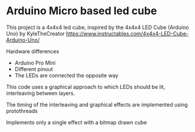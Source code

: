 # Arduino Micro based led cube

This project is a 4x4x4 led cube, inspired by the 4x4x4 LED Cube (Arduino Uno) by KyleTheCreator
https://www.instructables.com/4x4x4-LED-Cube-Arduino-Uno/

Hardware differences 
* Arduino Pro Mini
* Different pinout
* The LEDs are connected the opposite way

This code uses a graphical approach to which LEDs should be lit, interleaving between layers.

The timing of the interleaving and graphical effects are implemented using protothreads

Implements only a single effect with a bitmap drawn cube
